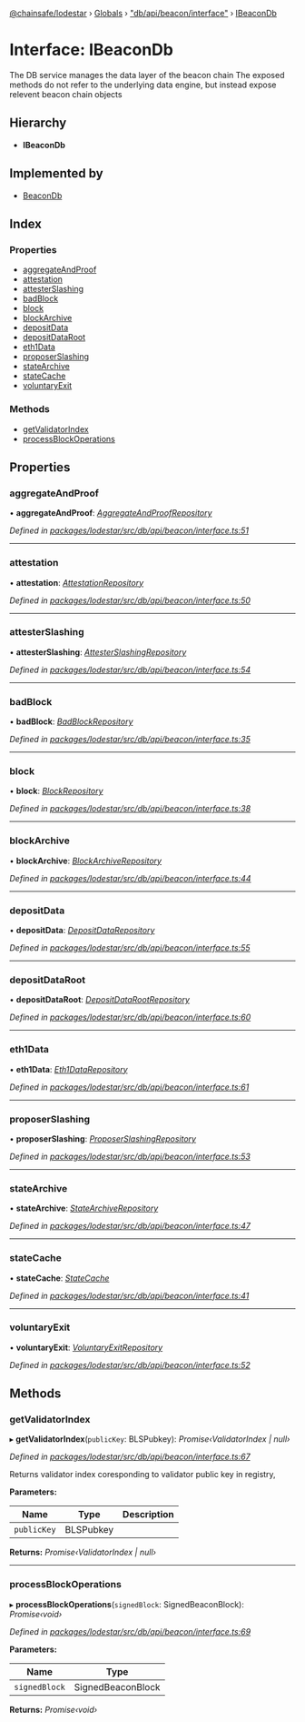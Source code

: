 [@chainsafe/lodestar](../README.md) › [Globals](../globals.md) › ["db/api/beacon/interface"](../modules/_db_api_beacon_interface_.md) › [IBeaconDb](_db_api_beacon_interface_.ibeacondb.md)

# Interface: IBeaconDb

The DB service manages the data layer of the beacon chain
The exposed methods do not refer to the underlying data engine,
but instead expose relevent beacon chain objects

## Hierarchy

* **IBeaconDb**

## Implemented by

* [BeaconDb](../classes/_db_api_beacon_beacon_.beacondb.md)

## Index

### Properties

* [aggregateAndProof](_db_api_beacon_interface_.ibeacondb.md#aggregateandproof)
* [attestation](_db_api_beacon_interface_.ibeacondb.md#attestation)
* [attesterSlashing](_db_api_beacon_interface_.ibeacondb.md#attesterslashing)
* [badBlock](_db_api_beacon_interface_.ibeacondb.md#badblock)
* [block](_db_api_beacon_interface_.ibeacondb.md#block)
* [blockArchive](_db_api_beacon_interface_.ibeacondb.md#blockarchive)
* [depositData](_db_api_beacon_interface_.ibeacondb.md#depositdata)
* [depositDataRoot](_db_api_beacon_interface_.ibeacondb.md#depositdataroot)
* [eth1Data](_db_api_beacon_interface_.ibeacondb.md#eth1data)
* [proposerSlashing](_db_api_beacon_interface_.ibeacondb.md#proposerslashing)
* [stateArchive](_db_api_beacon_interface_.ibeacondb.md#statearchive)
* [stateCache](_db_api_beacon_interface_.ibeacondb.md#statecache)
* [voluntaryExit](_db_api_beacon_interface_.ibeacondb.md#voluntaryexit)

### Methods

* [getValidatorIndex](_db_api_beacon_interface_.ibeacondb.md#getvalidatorindex)
* [processBlockOperations](_db_api_beacon_interface_.ibeacondb.md#processblockoperations)

## Properties

###  aggregateAndProof

• **aggregateAndProof**: *[AggregateAndProofRepository](../classes/_db_api_beacon_repositories_aggregateandproof_.aggregateandproofrepository.md)*

*Defined in [packages/lodestar/src/db/api/beacon/interface.ts:51](https://github.com/ChainSafe/lodestar/blob/77c37bfb8/packages/lodestar/src/db/api/beacon/interface.ts#L51)*

___

###  attestation

• **attestation**: *[AttestationRepository](../classes/_db_api_beacon_repositories_attestation_.attestationrepository.md)*

*Defined in [packages/lodestar/src/db/api/beacon/interface.ts:50](https://github.com/ChainSafe/lodestar/blob/77c37bfb8/packages/lodestar/src/db/api/beacon/interface.ts#L50)*

___

###  attesterSlashing

• **attesterSlashing**: *[AttesterSlashingRepository](../classes/_db_api_beacon_repositories_attesterslashing_.attesterslashingrepository.md)*

*Defined in [packages/lodestar/src/db/api/beacon/interface.ts:54](https://github.com/ChainSafe/lodestar/blob/77c37bfb8/packages/lodestar/src/db/api/beacon/interface.ts#L54)*

___

###  badBlock

• **badBlock**: *[BadBlockRepository](../classes/_db_api_beacon_repositories_badblock_.badblockrepository.md)*

*Defined in [packages/lodestar/src/db/api/beacon/interface.ts:35](https://github.com/ChainSafe/lodestar/blob/77c37bfb8/packages/lodestar/src/db/api/beacon/interface.ts#L35)*

___

###  block

• **block**: *[BlockRepository](../classes/_db_api_beacon_repositories_block_.blockrepository.md)*

*Defined in [packages/lodestar/src/db/api/beacon/interface.ts:38](https://github.com/ChainSafe/lodestar/blob/77c37bfb8/packages/lodestar/src/db/api/beacon/interface.ts#L38)*

___

###  blockArchive

• **blockArchive**: *[BlockArchiveRepository](../classes/_db_api_beacon_repositories_blockarchive_.blockarchiverepository.md)*

*Defined in [packages/lodestar/src/db/api/beacon/interface.ts:44](https://github.com/ChainSafe/lodestar/blob/77c37bfb8/packages/lodestar/src/db/api/beacon/interface.ts#L44)*

___

###  depositData

• **depositData**: *[DepositDataRepository](../classes/_db_api_beacon_repositories_depositdata_.depositdatarepository.md)*

*Defined in [packages/lodestar/src/db/api/beacon/interface.ts:55](https://github.com/ChainSafe/lodestar/blob/77c37bfb8/packages/lodestar/src/db/api/beacon/interface.ts#L55)*

___

###  depositDataRoot

• **depositDataRoot**: *[DepositDataRootRepository](../classes/_db_api_beacon_repositories_depositdataroot_.depositdatarootrepository.md)*

*Defined in [packages/lodestar/src/db/api/beacon/interface.ts:60](https://github.com/ChainSafe/lodestar/blob/77c37bfb8/packages/lodestar/src/db/api/beacon/interface.ts#L60)*

___

###  eth1Data

• **eth1Data**: *[Eth1DataRepository](../classes/_db_api_beacon_repositories_eth1data_.eth1datarepository.md)*

*Defined in [packages/lodestar/src/db/api/beacon/interface.ts:61](https://github.com/ChainSafe/lodestar/blob/77c37bfb8/packages/lodestar/src/db/api/beacon/interface.ts#L61)*

___

###  proposerSlashing

• **proposerSlashing**: *[ProposerSlashingRepository](../classes/_db_api_beacon_repositories_proposerslashing_.proposerslashingrepository.md)*

*Defined in [packages/lodestar/src/db/api/beacon/interface.ts:53](https://github.com/ChainSafe/lodestar/blob/77c37bfb8/packages/lodestar/src/db/api/beacon/interface.ts#L53)*

___

###  stateArchive

• **stateArchive**: *[StateArchiveRepository](../classes/_db_api_beacon_repositories_statearchive_.statearchiverepository.md)*

*Defined in [packages/lodestar/src/db/api/beacon/interface.ts:47](https://github.com/ChainSafe/lodestar/blob/77c37bfb8/packages/lodestar/src/db/api/beacon/interface.ts#L47)*

___

###  stateCache

• **stateCache**: *[StateCache](../classes/_db_api_beacon_statecache_.statecache.md)*

*Defined in [packages/lodestar/src/db/api/beacon/interface.ts:41](https://github.com/ChainSafe/lodestar/blob/77c37bfb8/packages/lodestar/src/db/api/beacon/interface.ts#L41)*

___

###  voluntaryExit

• **voluntaryExit**: *[VoluntaryExitRepository](../classes/_db_api_beacon_repositories_voluntaryexit_.voluntaryexitrepository.md)*

*Defined in [packages/lodestar/src/db/api/beacon/interface.ts:52](https://github.com/ChainSafe/lodestar/blob/77c37bfb8/packages/lodestar/src/db/api/beacon/interface.ts#L52)*

## Methods

###  getValidatorIndex

▸ **getValidatorIndex**(`publicKey`: BLSPubkey): *Promise‹ValidatorIndex | null›*

*Defined in [packages/lodestar/src/db/api/beacon/interface.ts:67](https://github.com/ChainSafe/lodestar/blob/77c37bfb8/packages/lodestar/src/db/api/beacon/interface.ts#L67)*

Returns validator index coresponding to validator
public key in registry,

**Parameters:**

Name | Type | Description |
------ | ------ | ------ |
`publicKey` | BLSPubkey |   |

**Returns:** *Promise‹ValidatorIndex | null›*

___

###  processBlockOperations

▸ **processBlockOperations**(`signedBlock`: SignedBeaconBlock): *Promise‹void›*

*Defined in [packages/lodestar/src/db/api/beacon/interface.ts:69](https://github.com/ChainSafe/lodestar/blob/77c37bfb8/packages/lodestar/src/db/api/beacon/interface.ts#L69)*

**Parameters:**

Name | Type |
------ | ------ |
`signedBlock` | SignedBeaconBlock |

**Returns:** *Promise‹void›*
